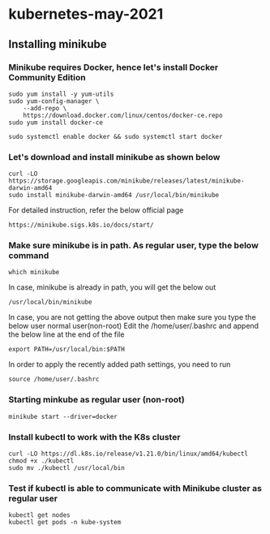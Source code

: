 # kubernetes-may-2021

## Installing minikube

### Minikube requires Docker, hence let's install Docker Community Edition
```
sudo yum install -y yum-utils
sudo yum-config-manager \
    --add-repo \
    https://download.docker.com/linux/centos/docker-ce.repo
sudo yum install docker-ce

sudo systemctl enable docker && sudo systemctl start docker
```

### Let's download and install minikube as shown below
```
curl -LO https://storage.googleapis.com/minikube/releases/latest/minikube-darwin-amd64
sudo install minikube-darwin-amd64 /usr/local/bin/minikube
```

For detailed instruction, refer the below official page
```
https://minikube.sigs.k8s.io/docs/start/
```

### Make sure minikube is in path. As regular user, type the below command
```
which minikube
```

In case, minikube is already in path, you will get the below out
```
/usr/local/bin/minikube
```

In case, you are not getting the above output then make sure you type the below user normal user(non-root)
Edit the /home/user/.bashrc and append the below line at the end of the file
```
export PATH=/usr/local/bin:$PATH
```

In order to apply the recently added path settings, you need to run
```
source /home/user/.bashrc
```

### Starting minkube as regular user (non-root)
```
minikube start --driver=docker
```

### Install kubectl to work with the K8s cluster
```
curl -LO https://dl.k8s.io/release/v1.21.0/bin/linux/amd64/kubectl
chmod +x ./kubectl
sudo mv ./kubectl /usr/local/bin
```

### Test if kubectl is able to communicate with Minikube cluster as regular user
```
kubectl get nodes
kubectl get pods -n kube-system
```
